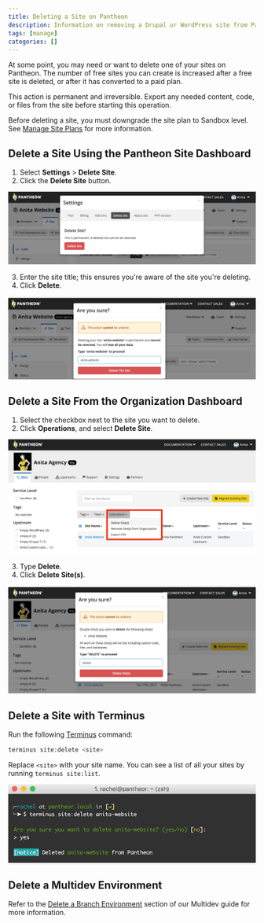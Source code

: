 ```yaml
---
title: Deleting a Site on Pantheon
description: Information on removing a Drupal or WordPress site from Pantheon.
tags: [manage]
categories: []
---
```

At some point, you may need or want to delete one of your sites on Pantheon. The number of free sites you can create is increased after a free site is deleted, or after it has converted to a paid plan.

<Alert title="Warning" type="danger">

This action is permanent and irreversible. Export any needed content, code, or files from the site before starting this operation.

Before deleting a site, you must downgrade the site plan to Sandbox level. See [Manage Site Plans](/site-plan/) for more information.

</Alert>

## Delete a Site Using the Pantheon Site Dashboard
1. Select **Settings** > **Delete Site**.
2. Click the **Delete Site** button.

  ![Site Dashboard Operations Delete Site](../images/dashboard/delete-site.png)

3. Enter the site title; this ensures you're aware of the site you're deleting.
4. Click **Delete**.

  ![Site Dashboard Operations Delete Site Confirm](../images/dashboard/delete-site-confirm.png)

## Delete a Site From the Organization Dashboard

1. Select the checkbox next to the site you want to delete.
2. Click **Operations**, and select **Delete Site**.

  ![Organization Dashboard Operations Delete Site](../images/dashboard/org-delete-site.png)

3. Type **Delete**.
4. Click **Delete Site(s)**.

  ![Organization Dashboard Operations Delete Site Confirm](../images/dashboard/org-delete-site-confirm.png)


## Delete a Site with Terminus
Run the following [Terminus](/terminus/) command:

```bash
terminus site:delete <site>
```

<Alert title="Note" type="info">

Replace `<site>` with your site name. You can see a list of all your sites by running `terminus site:list`.

</Alert>

  ![Delete Site via Terminus](../images/delete-site-terminus.png)

## Delete a Multidev Environment
Refer to the [Delete a Branch Environment](/multidev#delete-a-branch-environment) section of our Multidev guide for more information.

